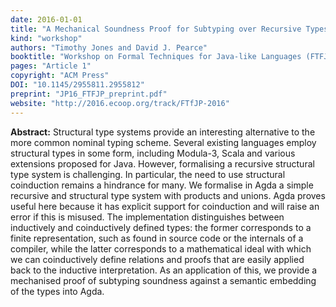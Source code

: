 ```yaml
---
date: 2016-01-01
title: "A Mechanical Soundness Proof for Subtyping over Recursive Types"
kind: "workshop"
authors: "Timothy Jones and David J. Pearce"
booktitle: "Workshop on Formal Techniques for Java-like Languages (FTFJP)"
pages: "Article 1"
copyright: "ACM Press"
DOI: "10.1145/2955811.2955812"
preprint: "JP16_FTFJP_preprint.pdf"
website: "http://2016.ecoop.org/track/FTfJP-2016"
---
```


**Abstract:**  Structural type systems provide an interesting alternative to the more common nominal typing scheme. Several existing languages employ structural types in some form, including Modula-3, Scala and various extensions proposed for Java. However, formalising a recursive structural type system is challenging. In particular, the need to use structural coinduction remains a hindrance for many. We formalise in Agda a simple recursive and structural type system with products and unions. Agda proves useful here because it has explicit support for coinduction and will raise an error if this is misused. The implementation distinguishes between inductively and coinductively defined types: the former corresponds to a finite representation, such as found in source code or the internals of a compiler, while the latter corresponds to a mathematical ideal with which we can coinductively define relations and proofs that are easily applied back to the inductive interpretation. As an application of this, we provide a mechanised proof of subtyping soundness against a semantic embedding of the types into Agda.